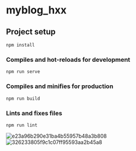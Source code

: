 # myblog_hxx

## Project setup
```
npm install
```

### Compiles and hot-reloads for development
```
npm run serve
```

### Compiles and minifies for production
```
npm run build
```

### Lints and fixes files
```
npm run lint
```
![e23a96b290e31ba4b55957b48a3b808](https://user-images.githubusercontent.com/87016782/152329674-df5d1fbb-815d-45ef-a05a-31efbcec24f1.png)
![326233805f9c1c07ff95593aa2b45a8](https://user-images.githubusercontent.com/87016782/152333033-a158afd8-740b-4236-b884-9fcfef46eb53.png)


